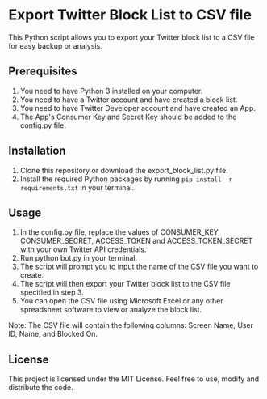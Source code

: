 # Export Twitter Block List to CSV file

This Python script allows you to export your Twitter block list to a CSV file for easy backup or analysis.

## Prerequisites

1. You need to have Python 3 installed on your computer.
2. You need to have a Twitter account and have created a block list.
3. You need to have Twitter Developer account and have created an App.
4. The App's Consumer Key and Secret Key should be added to the config.py file.

## Installation
1. Clone this repository or download the export_block_list.py file.
2. Install the required Python packages by running ``` pip install -r requirements.txt ``` in your terminal.

## Usage
1. In the config.py file, replace the values of CONSUMER_KEY, CONSUMER_SECRET, ACCESS_TOKEN and ACCESS_TOKEN_SECRET with your own Twitter API credentials.
2. Run python bot.py in your terminal.
3. The script will prompt you to input the name of the CSV file you want to create.
4. The script will then export your Twitter block list to the CSV file specified in step 3.
5. You can open the CSV file using Microsoft Excel or any other spreadsheet software to view or analyze the block list.

Note: The CSV file will contain the following columns: Screen Name, User ID, Name, and Blocked On.

## License
This project is licensed under the MIT License. Feel free to use, modify and distribute the code.
